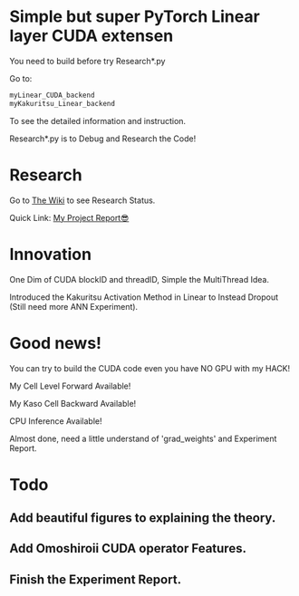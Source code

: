 # Simple but super PyTorch Linear layer CUDA extensen

You need to build before try Research\*.py

Go to:

```bash
myLinear_CUDA_backend
myKakuritsu_Linear_backend
```

To see the detailed information and instruction.

Research\*.py is to Debug and Research the Code! 

# Research

Go to [The Wiki](https://github.com/UEFI-code/MSRA_thePracticeSpaceProject_PyTorchCUDA/wiki) to see Research Status.

Quick Link: [My Project Report😎](https://github.com/UEFI-code/MSRA_thePracticeSpaceProject_PyTorchCUDA/wiki/Project-Report)

# Innovation

One Dim of CUDA blockID and threadID, Simple the MultiThread Idea.

Introduced the Kakuritsu Activation Method in Linear to Instead Dropout (Still need more ANN Experiment). 

# Good news!

You can try to build the CUDA code even you have NO GPU with my HACK!

My Cell Level Forward Available!

My Kaso Cell Backward Available!

CPU Inference Available!

Almost done, need a little understand of 'grad\_weights' and Experiment Report.

# Todo

## Add beautiful figures to explaining the theory.
## Add Omoshiroii CUDA operator Features.
## Finish the Experiment Report.
